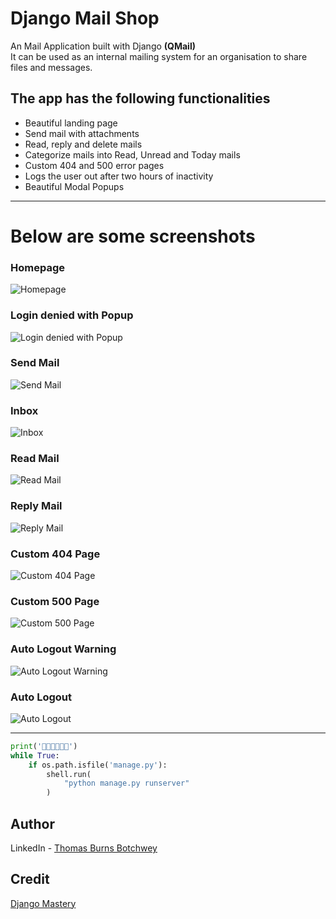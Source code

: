 # Django Mail Shop

An Mail Application built with Django **(QMail)**  
 It can be used as an internal mailing system for an organisation to share files and messages.

## The app has the following functionalities

- Beautiful landing page
- Send mail with attachments
- Read, reply and delete mails
- Categorize mails into Read, Unread and Today mails
- Custom 404 and 500 error pages
- Logs the user out after two hours of inactivity
- Beautiful Modal Popups

---

# Below are some screenshots

### Homepage

![Homepage](./readme_images/home.jpg)

### Login denied with Popup

![Login denied with Popup](./readme_images/login-denied.jpg)

### Send Mail

![Send Mail](./readme_images/send-message.jpg)

### Inbox

![Inbox](./readme_images/inbox.jpg)

### Read Mail

![Read Mail](./readme_images/read-message.jpg)

### Reply Mail

![Reply Mail](./readme_images/reply-message.jpg)

### Custom 404 Page

![Custom 404 Page](./readme_images/custom-404.jpg)

### Custom 500 Page

![Custom 500 Page](./readme_images/custom-500.jpg)

### Auto Logout Warning

![Auto Logout Warning](./readme_images/auto-logout-warning.jpg)

### Auto Logout

![Auto Logout](./readme_images/auto-logout-popup.jpg)

---

```python
print('🎉🎉🎉🎉🎉🎉')
while True:
    if os.path.isfile('manage.py'):
        shell.run(
            "python manage.py runserver"
        )
```

## Author

LinkedIn - [Thomas Burns Botchwey](www.linkedin.com/in/tbbotchwey)

## Credit

[Django Mastery](https://www.youtube.com/@djangomastery)

